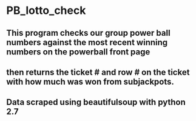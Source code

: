 # PB_lotto_check
## This program checks our group power ball numbers against the most recent winning numbers on the powerball front page
## then returns the ticket # and row # on the ticket with how much was won from subjackpots.
## Data scraped using beautifulsoup with python 2.7
